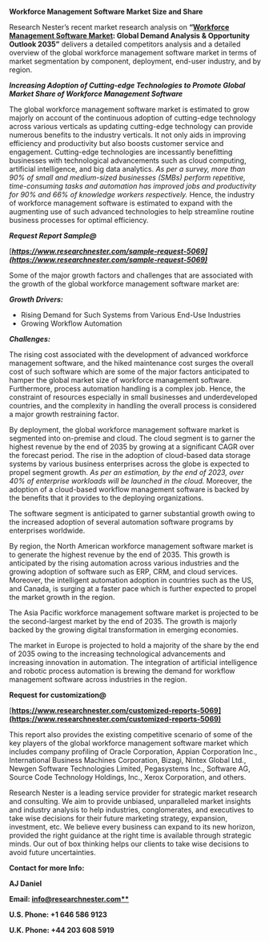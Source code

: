 ﻿<a name="_hlk135835180"></a>**Workforce Management Software Market Size and Share**

Research Nester’s recent market research analysis on **“[Workforce Management Software Market](https://www.researchnester.com/reports/workforce-management-software-market/5069): Global Demand Analysis & Opportunity Outlook 2035”** delivers a detailed competitors analysis and a detailed overview of the global workforce management software market in terms of market segmentation by <a name="_hlk136442012"></a>component, deployment, end-user industry, and by region. 

***Increasing Adoption of Cutting-edge Technologies to Promote Global Market Share of Workforce Management Software***

The global workforce management software market is estimated to grow majorly on account of the continuous adoption of cutting-edge technology across various verticals as updating cutting-edge technology can provide numerous benefits to the industry verticals. It not only aids in improving efficiency and productivity but also boosts customer service and engagement. Cutting-edge technologies are incessantly benefitting businesses with technological advancements such as cloud computing, artificial intelligence, and big data analytics. *As per a survey, more than 90% of small and medium-sized businesses (SMBs) perform repetitive, time-consuming tasks and automation has improved jobs and productivity for 90% and 66% of knowledge workers respectively.* Hence, the industry of workforce management software is estimated to expand with the augmenting use of such advanced technologies to help streamline routine business processes for optimal efficiency. 

***Request Report Sample@***

[***https://www.researchnester.com/sample-request-5069](https://www.researchnester.com/sample-request-5069)*** 

Some of the major growth factors and challenges that are associated with the growth of the global workforce management software market are:

***Growth Drivers:***

- Rising Demand for Such Systems from Various End-Use Industries
- Growing Workflow Automation

***Challenges:***

The rising cost associated with the development of advanced workforce management software, and the hiked maintenance cost surges the overall cost of such software which are some of the major factors anticipated to hamper the global market size of workforce management software. Furthermore, process automation handling is a complex job. Hence, the constraint of resources especially in small businesses and underdeveloped countries, and the complexity in handling the overall process is considered a major growth restraining factor.

By deployment, the global workforce management software market is segmented into on-premise and cloud. The cloud segment is to garner the highest revenue by the end of 2035 by growing at a significant CAGR over the forecast period. The rise in the adoption of cloud-based data storage systems by various business enterprises across the globe is expected to propel segment growth. *As per an estimation, by the end of 2023, over 40% of enterprise workloads will be launched in the cloud.* Moreover, the adoption of a cloud-based workflow management software is backed by the benefits that it provides to the deploying organizations.

The software segment is anticipated to garner substantial growth owing to the increased adoption of several automation software programs by enterprises worldwide.

By region, the North American workforce management software market is to generate the highest revenue by the end of 2035. This growth is anticipated by the rising automation across various industries and the growing adoption of software such as ERP, CRM, and cloud services. Moreover, the intelligent automation adoption in countries such as the US, and Canada, is surging at a faster pace which is further expected to propel the market growth in the region.

The Asia Pacific workforce management software market is projected to be the second-largest market by the end of 2035. The growth is majorly backed by the growing digital transformation in emerging economies.

The market in Europe is projected to hold a majority of the share by the end of 2035 owing to the increasing technological advancements and increasing innovation in automation. The integration of artificial intelligence and robotic process automation is brewing the demand for workflow management software across industries in the region.

**Request for customization@**  

[**https://www.researchnester.com/customized-reports-5069](https://www.researchnester.com/customized-reports-5069)** 

This report also provides the existing competitive scenario of some of the key players of the global workforce management software market which includes company profiling of <a name="_hlk136441092"></a>Oracle Corporation, Appian Corporation Inc., International Business Machines Corporation, Bizagi, Nintex Global Ltd., Newgen Software Technologies Limited, Pegasystems Inc., Software AG, Source Code Technology Holdings, Inc., Xerox Corporation, and others.      

Research Nester is a leading service provider for strategic market research and consulting. We aim to provide unbiased, unparalleled market insights and industry analysis to help industries, conglomerates, and executives to take wise decisions for their future marketing strategy, expansion, investment, etc. We believe every business can expand to its new horizon, provided the right guidance at the right time is available through strategic minds. Our out of box thinking helps our clients to take wise decisions to avoid future uncertainties.

**Contact for more Info:**

**AJ Daniel**

**Email: [info@researchnester.com**](mailto:info@researchnester.com)**

**U.S. Phone: +1 646 586 9123** 

**U.K. Phone: +44 203 608 5919**


